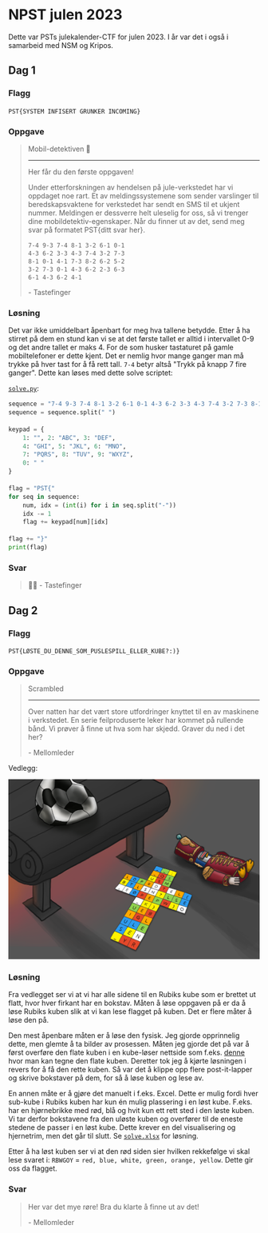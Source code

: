 # NPST julen 2023

Dette var PSTs julekalender-CTF for julen 2023. I år var det i også i samarbeid
med NSM og Kripos. 


## Dag 1

### Flagg

`PST{SYSTEM INFISERT GRUNKER INCOMING}`


### Oppgave

> Mobil-detektiven 📱
> 
> ---
> 
> Her får du den første oppgaven!
> 
> Under etterforskningen av hendelsen på jule-verkstedet har vi oppdaget noe
> rart. Et av meldingssystemene som sender varslinger til beredskapsvaktene for
> verkstedet har sendt en SMS til et ukjent nummer. Meldingen er dessverre helt
> uleselig for oss, så vi trenger dine mobildetektiv-egenskaper. Når du finner
> ut av det, send meg svar på formatet PST{ditt svar her}.
> 
> ```
> 7-4 9-3 7-4 8-1 3-2 6-1 0-1
> 4-3 6-2 3-3 4-3 7-4 3-2 7-3
> 8-1 0-1 4-1 7-3 8-2 6-2 5-2
> 3-2 7-3 0-1 4-3 6-2 2-3 6-3
> 6-1 4-3 6-2 4-1
> ```
> 
> \- Tastefinger


### Løsning

Det var ikke umiddelbart åpenbart for meg hva tallene betydde. Etter å ha
stirret på dem en stund kan vi se at det første tallet er alltid i intervallet
0-9 og det andre tallet er maks 4. For de som husker tastaturet på gamle 
mobiltelefoner er dette kjent. Det er nemlig hvor mange ganger man må trykke på
hver tast for å få rett tall. `7-4` betyr altså "Trykk på knapp 7 fire ganger".
Dette kan løses med dette solve scriptet: 

[`solve.py`](./dag1/solve.py):

```python
sequence = "7-4 9-3 7-4 8-1 3-2 6-1 0-1 4-3 6-2 3-3 4-3 7-4 3-2 7-3 8-1 0-1 4-1 7-3 8-2 6-2 5-2 3-2 7-3 0-1 4-3 6-2 2-3 6-3 6-1 4-3 6-2 4-1"
sequence = sequence.split(" ")

keypad = {
    1: "", 2: "ABC", 3: "DEF",
    4: "GHI", 5: "JKL", 6: "MNO",
    7: "PQRS", 8: "TUV", 9: "WXYZ",
    0: " "
}

flag = "PST{"
for seq in sequence:
    num, idx = (int(i) for i in seq.split("-"))
    idx -= 1
    flag += keypad[num][idx]

flag += "}"
print(flag)
```


### Svar

> 🤦🏻
> \- Tastefinger


## Dag 2

### Flagg

`PST{LØSTE_DU_DENNE_SOM_PUSLESPILL_ELLER_KUBE?:)}`


### Oppgave

> Scrambled
> 
> ---
> 
> Over natten har det vært store utfordringer knyttet til en av maskinene i
> verkstedet. En serie feilproduserte leker har kommet på rullende bånd. Vi
> prøver å finne ut hva som har skjedd. Graver du ned i det her?
>
> \- Mellomleder

Vedlegg:

![dag2-vedlegg](./dag2/oedelagte_leker_fix.png)


### Løsning

Fra vedlegget ser vi at vi har alle sidene til en Rubiks kube som er brettet ut
flatt, hvor hver firkant har en bokstav. Måten å løse oppgaven på er da å løse
Rubiks kuben slik at vi kan lese flagget på kuben. Det er flere måter å løse den
på. 

Den mest åpenbare måten er å løse den fysisk. Jeg gjorde opprinnelig dette,
men glemte å ta bilder av prosessen. Måten jeg gjorde det på var å først
overføre den flate kuben i en kube-løser nettside som f.eks.
[denne](https://rubiks-cube-solver.com/) hvor man kan tegne den flate kuben.
Deretter tok jeg å kjørte løsningen i revers for å få den rette kuben. Så var
det å klippe opp flere post-it-lapper og skrive bokstaver på dem, for så å løse
kuben og lese av.

En annen måte er å gjøre det manuelt i f.eks. Excel. Dette er mulig fordi hver
sub-kube i Rubiks kuben har kun én mulig plassering i en løst kube. F.eks. har
en hjørnebrikke med rød, blå og hvit kun ett rett sted i den løste kuben. Vi tar
derfor bokstavene fra den uløste kuben og overfører til de eneste stedene de
passer i en løst kube. Dette krever en del visualisering og hjernetrim, men det
går til slutt. Se [`solve.xlsx`](./dag2/solve.xlsx) for løsning. 

Etter å ha løst kuben ser vi at den rød siden sier hvilken rekkefølge vi skal
lese svaret i: `RBWGOY` = `red, blue, white, green, orange, yellow`. Dette gir
oss da flagget. 


### Svar

> Her var det mye røre! Bra du klarte å finne ut av det!
> 
> \- Mellomleder

